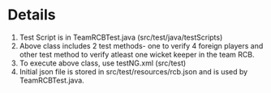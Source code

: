 # Details
1) Test Script is in TeamRCBTest.java (src/test/java/testScripts)
2) Above class includes 2 test methods- one to verify 4 foreign players and other test method to verify atleast one wicket keeper in the team RCB.
3) To execute above class, use testNG.xml (src/test)
4) Initial json file is stored in src/test/resources/rcb.json and is used by TeamRCBTest.java.
